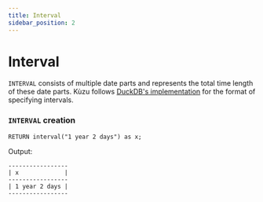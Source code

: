 ```yaml
---
title: Interval
sidebar_position: 2
---
```


# Interval
`INTERVAL` consists of multiple date parts and represents the total time length of these date parts. Kùzu follows [DuckDB's implementation](https://duckdb.org/docs/sql/data_types/interval) for the format of specifying intervals.


### `INTERVAL` creation
```
RETURN interval("1 year 2 days") as x;
```
Output:
```
-----------------
| x             |
-----------------
| 1 year 2 days |
-----------------
```

